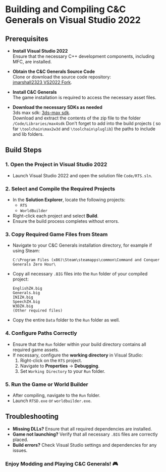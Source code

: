 # Building and Compiling C&C Generals on Visual Studio 2022

## Prerequisites

- **Install Visual Studio 2022**  
  Ensure that the necessary C++ development components, including MFC, are
  installed.

- **Obtain the C&C Generals Source Code**  
  Clone or download the source code repository:  
  [jmarshall2323 VS2022 Fork](https://github.com/jmarshall2323/CnC_Generals_Zero_Hour.git).

- **Install C&C Generals**  
  The game installation is required to access the necessary asset files.

- **Download the necessary SDKs as needed**  
  3ds max sdk: [3ds-max sdk](https://archive.org/details/maxsdk-4.2.0.85).  
  Download and extract the contents of the zip file to the folder  
  `/Code/Libraries/max4sdk`
  Don't forget to add into the build projects
  ( so far `\toolchain\max2w3d`  and `\toolchain\pluglib`)
  the paths to include and lib folders.

## Build Steps

### 1. Open the Project in Visual Studio 2022

- Launch Visual Studio 2022 and open the solution file `Code/RTS.sln`.

### 2. Select and Compile the Required Projects

- In the **Solution Explorer**, locate the following projects:
  - `RTS`
  - `WorldBuilder`
- Right-click each project and select **Build**.
- Ensure the build process completes without errors.

### 3. Copy Required Game Files from Steam

- Navigate to your C&C Generals installation directory, for example if using Steam:

  ``` text
  C:\Program Files (x86)\Steam\steamapps\common\Command and Conquer Generals Zero Hour\
  ```

- Copy all necessary `.BIG` files into the `Run` folder of your compiled project:

  ``` text
  EnglishZH.big
  Generals.big
  INIZH.big
  SpeechZH.big
  W3DZH.big
  (Other required files)
  ```

- Copy the entire `Data` folder to the `Run` folder as well.

### 4. Configure Paths Correctly

- Ensure that the `Run` folder within your build directory contains all required
  game assets.
- If necessary, configure the **working directory** in Visual Studio:
  1. Right-click on the `RTS` project.
  2. Navigate to **Properties** → **Debugging**.
  3. Set `Working Directory` to your `Run` folder.

### 5. Run the Game or World Builder

- After compiling, navigate to the `Run` folder.
- Launch `RTSD.exe` or `worldbuilder.exe`.

## Troubleshooting

- **Missing DLLs?** Ensure that all required dependencies are installed.
- **Game not launching?** Verify that all necessary `.BIG` files are correctly
  placed.
- **Build errors?** Check Visual Studio settings and dependencies for any issues.

### Enjoy Modding and Playing C&C Generals! 🎮
